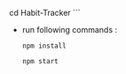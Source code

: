 ﻿cd Habit-Tracker
    ```
- run following commands :
    ```
    npm install 
    ```
    ```
    npm start